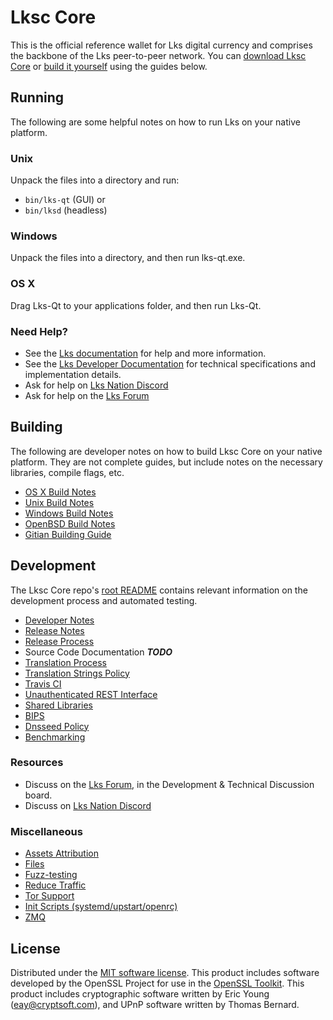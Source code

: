 Lksc Core
==========

This is the official reference wallet for Lks digital currency and comprises the backbone of the Lks peer-to-peer network. You can [download Lksc Core](https://www.lks.org/downloads/) or [build it yourself](#building) using the guides below.

Running
---------------------
The following are some helpful notes on how to run Lks on your native platform.

### Unix

Unpack the files into a directory and run:

- `bin/lks-qt` (GUI) or
- `bin/lksd` (headless)

### Windows

Unpack the files into a directory, and then run lks-qt.exe.

### OS X

Drag Lks-Qt to your applications folder, and then run Lks-Qt.

### Need Help?

* See the [Lks documentation](https://docs.lks.org)
for help and more information.
* See the [Lks Developer Documentation](https://lks-docs.github.io/) 
for technical specifications and implementation details.
* Ask for help on [Lks Nation Discord](http://lkschat.org)
* Ask for help on the [Lks Forum](https://lks.org/forum)

Building
---------------------
The following are developer notes on how to build Lksc Core on your native platform. They are not complete guides, but include notes on the necessary libraries, compile flags, etc.

- [OS X Build Notes](build-osx.md)
- [Unix Build Notes](build-unix.md)
- [Windows Build Notes](build-windows.md)
- [OpenBSD Build Notes](build-openbsd.md)
- [Gitian Building Guide](gitian-building.md)

Development
---------------------
The Lksc Core repo's [root README](/README.md) contains relevant information on the development process and automated testing.

- [Developer Notes](developer-notes.md)
- [Release Notes](release-notes.md)
- [Release Process](release-process.md)
- Source Code Documentation ***TODO***
- [Translation Process](translation_process.md)
- [Translation Strings Policy](translation_strings_policy.md)
- [Travis CI](travis-ci.md)
- [Unauthenticated REST Interface](REST-interface.md)
- [Shared Libraries](shared-libraries.md)
- [BIPS](bips.md)
- [Dnsseed Policy](dnsseed-policy.md)
- [Benchmarking](benchmarking.md)

### Resources
* Discuss on the [Lks Forum](https://lks.org/forum), in the Development & Technical Discussion board.
* Discuss on [Lks Nation Discord](http://lkschat.org)

### Miscellaneous
- [Assets Attribution](assets-attribution.md)
- [Files](files.md)
- [Fuzz-testing](fuzzing.md)
- [Reduce Traffic](reduce-traffic.md)
- [Tor Support](tor.md)
- [Init Scripts (systemd/upstart/openrc)](init.md)
- [ZMQ](zmq.md)

License
---------------------
Distributed under the [MIT software license](/COPYING).
This product includes software developed by the OpenSSL Project for use in the [OpenSSL Toolkit](https://www.openssl.org/). This product includes
cryptographic software written by Eric Young ([eay@cryptsoft.com](mailto:eay@cryptsoft.com)), and UPnP software written by Thomas Bernard.
